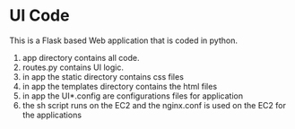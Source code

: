 # UI Code

This is a Flask based Web application that is coded in python.

1. app directory contains all code. 
2. routes.py contains UI logic.
3. in app the static directory contains css files
4. in app the templates directory contains the html files
5. in app the UI*.config are configurations files for application
6. the sh script runs on the EC2 and the nginx.conf is used on the EC2 for the applications
